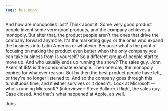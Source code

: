 ```yaml
---
tags: bus econ 
---
```



And how are monopolies lost? Think about it. Some very good product people invent some very good products, and the company achieves a monopoly. But after that, the product people aren't the ones that drive the company forward anymore. It's the marketing guys or the ones who expand the business into Latin America or whatever. Because what's the point of focusing on making the product even better when the only company you can take business from is yourself? So a different group of people start to move up. And who usually ends up running the show? The sales guy. John Akers at IBM is the consummate example. Then one day, the monopoly expires for whatever reason. But by then the best product people have left, or they're no longer listened to. And so the company goes through this tumultuous time, and it either survives or it doesn't. Look at Microsoft -- who's running Microsoft? (interviewer: Steve Ballmer.) Right, the sales guy. Case closed. And that's what happened at Apple, as well.

Jobs 